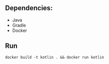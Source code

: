 ## Dependencies:
 - Java
 - Gradle
 - Docker
 
 ## Run
 ```
 docker build -t kotlin . && docker run kotlin
 ```
